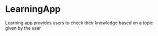 # LearningApp
Learning app provides users to check their knowledge based on a topic given by the user
